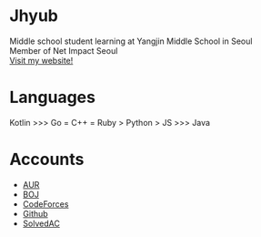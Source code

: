 # Jhyub
Middle school student learning at Yangjin Middle School in Seoul  
Member of Net Impact Seoul  
[Visit my website!](https://jhseo.dev/)

# Languages
Kotlin >>> Go = C++ = Ruby > Python > JS >>> Java

# Accounts
- [AUR](https://aur.archlinux.org/account/Jhyub/)  
- [BOJ](https://acmicpc.net/user/jhseo1107)  
- [CodeForces](https://codeforces.com/profile/jhseo1107)  
- [Github](https://github.com/jhyub)  
- [SolvedAC](https://solved.ac/profile/jhseo1107)
